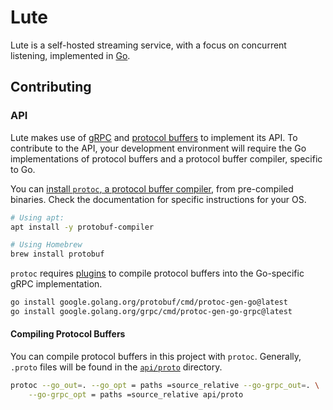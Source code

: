 # Lute

Lute is a self-hosted streaming service, with a focus on concurrent listening,
implemented in [Go](https://go.dev/).

## Contributing

### API

Lute makes use of [gRPC](https://grpc.io/docs/what-is-grpc/core-concepts/) and 
[protocol buffers](https://protobuf.dev/) to implement its API. To contribute
to the API, your development environment will require the Go implementations of
protocol buffers and a protocol buffer compiler, specific to Go.

You can [install `protoc`, a protocol buffer compiler](https://grpc.io/docs/protoc-installation/), 
from pre-compiled binaries. Check the documentation for specific instructions 
for your OS.

```bash
# Using apt:
apt install -y protobuf-compiler

# Using Homebrew
brew install protobuf
```

`protoc` requires [plugins](https://github.com/protocolbuffers/protobuf-go) 
to compile protocol buffers into the Go-specific gRPC implementation.

```bash
go install google.golang.org/protobuf/cmd/protoc-gen-go@latest
go install google.golang.org/grpc/cmd/protoc-gen-go-grpc@latest
```

#### Compiling Protocol Buffers

You can compile protocol buffers in this project with `protoc`. Generally,
`.proto` files will be found in the [`api/proto`](api/proto) directory.

```bash
protoc --go_out=. --go_opt = paths =source_relative --go-grpc_out=. \
    --go-grpc_opt = paths =source_relative api/proto
```